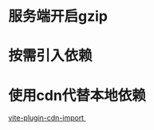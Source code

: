 # 服务端开启gzip

# 按需引入依赖

# 使用cdn代替本地依赖

[vite-plugin-cdn-import ](https://github.com/MMF-FE/vite-plugin-cdn-import/blob/master/README.zh-CN.md)
